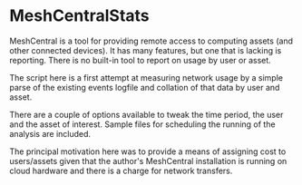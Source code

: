 # MeshCentralStats
MeshCentral is a tool for providing remote access to computing assets (and other connected devices).
It has many features, but one that is lacking is reporting. There is no built-in tool to report on usage by user or asset.

The script here is a first attempt at measuring network usage by a simple parse of the existing events logfile and collation of that data by user and asset.

There are a couple of options available to tweak the time period, the user and the asset of interest. Sample files for scheduling the running of the analysis are included.

The principal motivation here was to provide a means of assigning cost to users/assets given that the author's MeshCentral installation is running on cloud hardware and there is a charge for network transfers.
